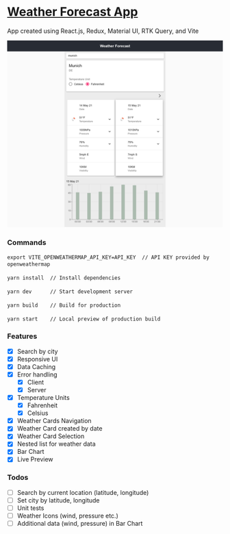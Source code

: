 # [Weather Forecast App](https://weather-forecast-sooty.vercel.app/)

App created using React.js, Redux, Material UI, RTK Query, and Vite

![App screenshot](screenshot.png)

### Commands

```
export VITE_OPENWEATHERMAP_API_KEY=API_KEY  // API KEY provided by openweathermap

yarn install  // Install dependencies

yarn dev      // Start development server

yarn build    // Build for production

yarn start    // Local preview of production build
```

### Features

- [x] Search by city
- [x] Responsive UI
- [x] Data Caching
- [x] Error handling
  - [x] Client
  - [x] Server
- [x] Temperature Units
  - [x] Fahrenheit
  - [x] Celsius
- [x] Weather Cards Navigation
- [x] Weather Card created by date
- [x] Weather Card Selection
- [x] Nested list for weather data
- [x] Bar Chart
- [x] Live Preview

### Todos

- [ ] Search by current location (latitude, longitude)
- [ ] Set city by latitude, longitude
- [ ] Unit tests
- [ ] Weather Icons (wind, pressure etc.)
- [ ] Additional data (wind, pressure) in Bar Chart
